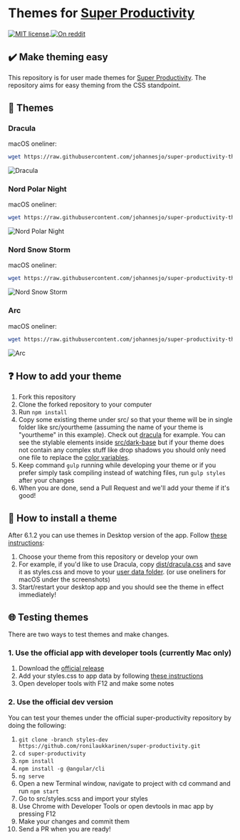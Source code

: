 # Themes for [Super Productivity](https://github.com/johannesjo/super-productivity)

<a href="https://lbesson.mit-license.org">
  <img alt="MIT license"
       src="https://img.shields.io/badge/License-MIT-blue.svg?style=flat-square"
       align="center">
</a>
<a href="https://www.reddit.com/r/selfhosted/comments/by7bcu/super_productivity_is_an_open_source_todo_list/?ref=readnext">
  <img alt="On reddit"
       src="https://img.shields.io/badge/on-reddit-orange.svg?style=flat-square"
       align="center">
</a>

## :heavy_check_mark: Make theming easy

This repository is for user made themes for [Super Productivity](https://github.com/johannesjo/super-productivity). The repository aims for easy theming from the CSS standpoint.

## :lollipop: Themes

### Dracula

macOS oneliner:

```` bash
wget https://raw.githubusercontent.com/johannesjo/super-productivity-themes/main/dist/dracula/dracula.css && mv dracula.css styles.css && cp styles.css ~/Library/Application\ Support/superProductivity/
````

<img src="https://i.imgur.com/obqJl3o.png" alt="Dracula">

### Nord Polar Night

macOS oneliner:

```` bash
wget https://raw.githubusercontent.com/johannesjo/super-productivity-themes/main/dist/nord-polar-night/nord-polar-night.css && mv nord-polar-night.css styles.css && cp styles.css ~/Library/Application\ Support/superProductivity/
````

<img src="https://i.imgur.com/vffv478.png" alt="Nord Polar Night">

### Nord Snow Storm

macOS oneliner:

```` bash
wget https://raw.githubusercontent.com/johannesjo/super-productivity-themes/main/dist/nord-snow-storm/nord-snow-storm.css && mv nord-snow-storm.css styles.css && cp styles.css ~/Library/Application\ Support/superProductivity/
````

<img src="https://i.imgur.com/AeJGdPy.png" alt="Nord Snow Storm">

### Arc

macOS oneliner: 

```` bash
wget https://raw.githubusercontent.com/johannesjo/super-productivity-themes/main/dist/arc/arc.css && mv arc.css styles.css && cp styles.css ~/Library/Application\ Support/superProductivity/
````

<img src="https://i.imgur.com/WUk8k5G.png" alt="Arc">

## :question: How to add your theme

1. Fork this repository
2. Clone the forked repository to your computer
3. Run `npm install`
4. Copy some existing theme under src/ so that your theme will be in single folder like src/yourtheme (assuming the name of your theme is "yourtheme" in this example). Check out [dracula](https://github.com/johannesjo/super-productivity-themes/tree/main/src/dracula) for example. You can see the stylable elements inside [src/dark-base](https://github.com/johannesjo/super-productivity-themes/tree/main/src/dark-base) but if your theme does not contain any complex stuff like drop shadows you should only need one file to replace the [color variables](https://github.com/johannesjo/super-productivity-themes/blob/main/src/dark-base/helpers/_variables.scss).
5. Keep command `gulp` running while developing your theme or if you prefer simply task compiling instead of watching files, run `gulp styles` after your changes
6. When you are done, send a Pull Request and we'll add your theme if it's good!

## :floppy_disk: How to install a theme

After 6.1.2 you can use themes in Desktop version of the app. Follow [these instructions](https://github.com/johannesjo/super-productivity#custom-themes-desktop-only):

1. Choose your theme from this repository or develop your own
2. For example, if you'd like to use Dracula, copy [dist/dracula.css](https://github.com/johannesjo/super-productivity-themes/blob/main/dist/dracula/dracula.css) and save it as styles.css and move to your [user data folder](https://github.com/johannesjo/super-productivity#user-data-folder). (or use oneliners for macOS under the screenshots)
3. Start/restart your desktop app and you should see the theme in effect immediately!

## :globe_with_meridians: Testing themes

There are two ways to test themes and make changes.

### 1. Use the official app with developer tools (currently Mac only)

1. Download the [official release](https://github.com/johannesjo/super-productivity/releases)
2. Add your styles.css to app data by following [these instructions](#how-to-install-a-theme)
3. Open developer tools with F12 and make some notes

### 2. Use the official dev version

You can test your themes under the official super-productivity repository by doing the following:

1. `git clone -branch styles-dev https://github.com/ronilaukkarinen/super-productivity.git`
2. `cd super-productivity`
3. `npm install`
4. `npm install -g @angular/cli`
5. `ng serve`
6. Open a new Terminal window, navigate to project with cd command and run `npm start`
7. Go to src/styles.scss and import your styles
8. Use Chrome with Developer Tools or open devtools in mac app by pressing F12
9. Make your changes and commit them
10. Send a PR when you are ready!
